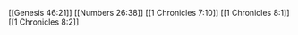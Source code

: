 [[Genesis 46:21]]
[[Numbers 26:38]]
[[1 Chronicles 7:10]]
[[1 Chronicles 8:1]]
[[1 Chronicles 8:2]]
